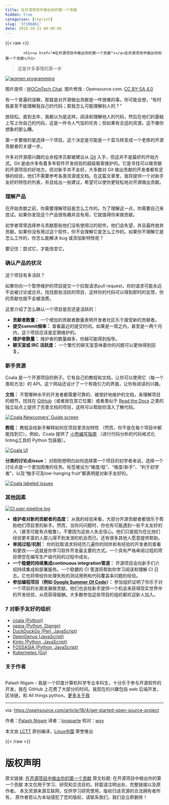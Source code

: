 ```yaml
---
title: 在开源项目中做出你的第一个贡献
hidden: true
categories: [reprint]
slug: '37196861'
date: 2018-10-21 00:00:00
---
```


{{< raw >}}

            <h1><a href="#在开源项目中做出你的第一个贡献"></a>在开源项目中做出你的第一个贡献</h1>
<blockquote>
<p>这是许多事情的第一步</p>
</blockquote>
<p><a href="https://camo.githubusercontent.com/c57b78fd35d007ea39e2264da81b183076b25150/68747470733a2f2f6f70656e736f757263652e636f6d2f73697465732f64656661756c742f66696c65732f7374796c65732f696d6167652d66756c6c2d73697a652f7075626c69632f6c6561642d696d616765732f636f6c6c61622d7465616d2d706169722d70726f6772616d6d696e672d636f64652d6b6579626f617264322e706e673f69746f6b3d576e4b66736c2d47"><img src="https://p0.ssl.qhimg.com/t017df0d40e33c00f78.png" alt="women programming" title="women programming"></a></p>
<p>图片提供 : <a href="https://www.flickr.com/photos/wocintechchat/25171528213/">WOCinTech Chat</a>. 图片修改 : Opensource.com. <a href="https://creativecommons.org/licenses/by/4.0/">CC BY-SA 4.0</a></p>
<p>有一个普遍的误解，那就是对开源做出贡献是一件很难的事。你可能会想，“有时我甚至不能理解我自己的代码；那我怎么可能理解别人的？”</p>
<p>放轻松。直到去年，我都以为是这样。阅读和理解他人的代码，然后在他们的基础上写上你自己的代码，这是一件令人气馁的任务；但如果有合适的资源，这不像你想象的那么糟。</p>
<p>第一步要做的是选择一个项目。这个决定是可能是一个菜鸟转变成一个老练的开源贡献者的关键一步。</p>
<p>许多对开源感兴趣的业余程序员都被建议从 <a href="https://git-scm.com/">Git</a> 入手，但这并不是最好的开始方式。Git 是由许多有着多年软件开发经验的超级极客维护的。它是寻找可以做贡献的开源项目的好地方，但对新手并不友好。大多数对 Git 做出贡献的开发者都有足够的经验，他们不需要参考各类资源或文档。在这篇文章里，我将提供一个对新手友好的特性的列表，并且给出一些建议，希望可以使你更轻松地对开源做出贡献。</p>
<h3><a href="#理解产品"></a>理解产品</h3>
<p>在开始贡献之前，你需要理解项目是怎么工作的。为了理解这一点，你需要自己来尝试。如果你发现这个产品很有趣并且有用，它就值得你来做贡献。</p>
<p>初学者常常选择参与贡献那些他们没有使用过的软件。他们会失望，并且最终放弃贡献。如果你没有用过这个软件，你不会理解它是怎么工作的。如果你不理解它是怎么工作的，你怎么能解决 bug 或添加新特性呢？</p>
<p>要记住：尝试它，才能改变它。</p>
<h3><a href="#确认产品的状况"></a>确认产品的状况</h3>
<p>这个项目有多活跃？</p>
<p>如果你向一个暂停维护的项目提交一个拉取请求pull request，你的请求可能永远不会被讨论或合并。找找那些活跃的项目，这样你的代码可以得到即时的反馈，你的贡献也就不会被浪费。</p>
<p>这里介绍了怎么确认一个项目是否还是活跃的：</p>
<ul>
<li><strong>贡献者数量：</strong> 一个增加的贡献者数量表明开发者社区乐于接受新的贡献者。</li>
<li><strong>提交commit频率：</strong> 查看最近的提交时间。如果是一周之内，甚至是一两个月内，这个项目应该是定期维护的。</li>
<li><strong>维护者数量：</strong> 维护者的数量越多，你越可能得到指导。</li>
<li><strong>聊天室或 IRC 活跃度：</strong> 一个繁忙的聊天室意味着你的问题可以更快得到回复。</li>
</ul>
<h3><a href="#新手资源"></a>新手资源</h3>
<p>Coala 是一个开源项目的例子。它有自己的教程和文档，让你可以使用它（每一个类和方法）的 API。这个网站还设计了一个有吸引力的界面，让你有阅读的兴趣。</p>
<p><strong>文档：</strong> 不管哪种水平的开发者都需要可靠的、被很好地维护的文档，来理解项目的细节。找找在 <a href="https://github.com/">GitHub</a>（或者放在其它位置）或者类似于 <a href="https://readthedocs.org/">Read the Docs</a> 之类的独立站点上提供了完善文档的项目，这样可以帮助你深入了解代码。</p>
<p><a href="https://camo.githubusercontent.com/33022bda148c7a4f6728e731194853398a15a5bf/68747470733a2f2f6f70656e736f757263652e636f6d2f73697465732f64656661756c742f66696c65732f7374796c65732f70616e6f706f6c795f696d6167655f6f726967696e616c2f7075626c69632f696d616765732f6c6966652d75706c6f6164732f636f616c612d6e6577636f6d6572735f67756964652e706e673f69746f6b3d47376d665062584e"><img src="https://p0.ssl.qhimg.com/t011c818d844531f084.png" alt="Coala Newcomers' Guide screen" title="Coala Newcomers' Guide screen"></a></p>
<p><strong>教程：</strong> 教程会给新手解释如何在项目里添加特性 （然而，你不是在每个项目中都能找到它）。例如，Coala 提供了 <a href="http://api.coala.io/en/latest/Developers/Writing_Linter_Bears.html">小熊编写指南</a> （进行代码分析的代码格式化linting工具的 Python 包装器）。</p>
<p><a href="https://camo.githubusercontent.com/87207671f48645f02ea0a1f2bdca9b99b92c25d7/68747470733a2f2f6f70656e736f757263652e636f6d2f73697465732f64656661756c742f66696c65732f7374796c65732f70616e6f706f6c795f696d6167655f6f726967696e616c2f7075626c69632f696d616765732f6c6966652d75706c6f6164732f636f616c615f75692e706e673f69746f6b3d4c52303236323957"><img src="https://p0.ssl.qhimg.com/t01061a42c1d0445515.png" alt="Coala UI" title="Coala User Interface screenshot"></a></p>
<p><strong>分类的讨论点issue：</strong> 对刚刚想明白如何选择第一个项目的初学者来说，选择一个讨论点是一个更加困难的任务。标签被设为“难度/低”、“难度/新手”、“利于初学者”，以及“触手可及low-hanging fruit”都表明是对新手友好的。</p>
<p><a href="https://camo.githubusercontent.com/e6dc4dbefb7bf30339f1e9dfd59e754ab19f8a3d/68747470733a2f2f6f70656e736f757263652e636f6d2f73697465732f64656661756c742f66696c65732f7374796c65732f70616e6f706f6c795f696d6167655f6f726967696e616c2f7075626c69632f696d616765732f6c6966652d75706c6f6164732f636f616c615f6c6162656c65645f6973737565732e706e673f69746f6b3d373471536a475f54"><img src="https://p0.ssl.qhimg.com/t012ebd3220e384af51.png" alt="Coala labeled issues" title="Coala labeled issues"></a></p>
<h3><a href="#其他因素"></a>其他因素</h3>
<p><a href="https://camo.githubusercontent.com/773d74d923d6154ef5f2c02db5be05fc88511fc1/68747470733a2f2f6f70656e736f757263652e636f6d2f73697465732f64656661756c742f66696c65732f7374796c65732f70616e6f706f6c795f696d6167655f6f726967696e616c2f7075626c69632f696d616765732f6c6966652d75706c6f6164732f63695f6c6f67732e706e673f69746f6b3d4a33563867626337"><img src="https://p0.ssl.qhimg.com/t01c2f643818dde745b.png" alt="CI user pipeline log" title="CI user pipeline log"></a></p>
<ul>
<li><strong>维护者对新的贡献者的态度：</strong> 从我的经验来看，大部分开源贡献者都很乐于帮助他们项目里的新手。然而，当你问问题时，你也有可能遇到一些不太友好的人（甚至可能有点粗鲁）。不要因为这些人失去信心。他们只是因为在比他们经验更丰富的人那儿得不到发泄的机会而已。还有很多其他人愿意提供帮助。</li>
<li><strong>审阅过程/机制：</strong> 你的拉取请求将经历几遍你的同伴和有经验的开发者的查看和更改——这就是你学习软件开发最主要的方式。一个具有严格审阅过程的项目使您在编写生产级代码的过程中成长。</li>
<li><strong>一个稳健的持续集成continuous integration管道：</strong> 开源项目会向新手们介绍持续集成和部署服务。一个稳健的 CI 管道将帮助你学习阅读和理解 CI 日志。它也将带给你处理失败的测试用例和代码覆盖率问题的经验。</li>
<li><strong>参加编程项目（例如 <a href="https://en.wikipedia.org/wiki/Google_Summer_of_Code">Google Summer Of Code</a>）：</strong> 参加组织证明了你乐于对一个项目的长期发展做贡献。他们也会给新手提供一个机会来获得现实世界中的开发经验，从而获得报酬。大多数参加这些项目的组织都欢迎新人加入。</li>
</ul>
<h3><a href="#7-对新手友好的组织"></a>7 对新手友好的组织</h3>
<ul>
<li><a href="https://github.com/coala/coala">coala (Python)</a></li>
<li><a href="https://github.com/oppia/oppia">oppia (Python, Django)</a></li>
<li><a href="https://github.com/duckduckgo/">DuckDuckGo (Perl, JavaScript)</a></li>
<li><a href="https://github.com/OpenGenus/">OpenGenus (JavaScript)</a></li>
<li><a href="https://github.com/kinto">Kinto (Python, JavaScript)</a></li>
<li><a href="https://github.com/fossasia/">FOSSASIA (Python, JavaScript)</a></li>
<li><a href="https://github.com/kubernetes">Kubernetes (Go)</a></li>
</ul>
<h3><a href="#关于作者"></a>关于作者</h3>
<p><a href="https://opensource.com/users/palash25"><img src="https://p0.ssl.qhimg.com/t0164e8ca56a32b90f2.png" alt=""></a></p>
<p>Palash Nigam - 我是一个印度计算机科学专业本科生，十分乐于参与开源软件的开发，我在 GitHub 上花费了大部分的时间。我现在的兴趣包括 web 后端开发，区块链，和 All things python。<a href="https://opensource.com/users/palash25">更多关于我</a></p>
<hr>
<p>via: <a href="https://opensource.com/article/18/4/get-started-open-source-project">https://opensource.com/article/18/4/get-started-open-source-project</a></p>
<p>作者：<a href="https://opensource.com/users/palash25">Palash Nigam</a> 译者：<a href="https://github.com/lonaparte">lonaparte</a> 校对：<a href="https://github.com/wxy">wxy</a></p>
<p>本文由 <a href="https://github.com/LCTT/TranslateProject">LCTT</a> 原创编译，<a href="https://linux.cn/">Linux中国</a> 荣誉推出</p>

          
{{< /raw >}}

# 版权声明
原文链接: [在开源项目中做出你的第一个贡献](https://www.zcfy.cc/article/make-your-first-contribution-to-an-open-source-project)
原文标题: 在开源项目中做出你的第一个贡献
本文仅用于学习、研究和交流目的。转载请注明出处、完整链接以及原作者。
本文资源来源互联网，仅供学习研究使用，版权归该资源的合法拥有者所有，
原作者若认为本站侵犯了您的版权，请联系我们，我们会立即删除！
